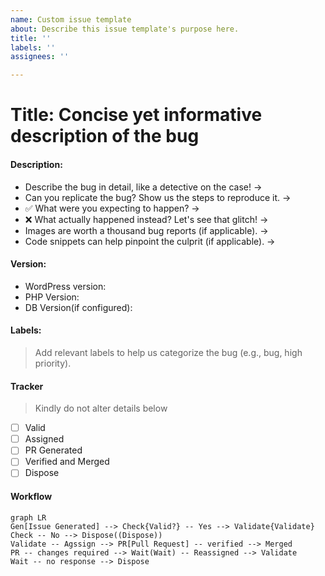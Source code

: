 ```yaml
---
name: Custom issue template
about: Describe this issue template's purpose here.
title: ''
labels: ''
assignees: ''

---
```


# Title:  Concise yet informative description of the bug

#### Description:

   - Describe the bug in detail, like a detective on the case!
   ->
   - Can you replicate the bug? Show us the steps to reproduce it.
   ->
   - ✅ What were you expecting to happen?
   ->
   - ❌ What actually happened instead? Let's see that glitch!
   ->
   - Images are worth a thousand bug reports (if applicable).
   ->
   - Code snippets can help pinpoint the culprit (if applicable).
   ->

#### Version:

- WordPress version: 
- PHP Version:
- DB Version(if configured): 

#### Labels:

   >Add relevant labels to help us categorize the bug (e.g., bug, high priority).

#### Tracker
> Kindly do not alter details below
- [ ] Valid
- [ ] Assigned
- [ ] PR Generated
- [ ] Verified and Merged
- [ ] Dispose

#### Workflow
```mermaid
graph LR
Gen[Issue Generated] --> Check{Valid?} -- Yes --> Validate{Validate}
Check -- No --> Dispose((Dispose))
Validate -- Agssign --> PR[Pull Request] -- verified --> Merged
PR -- changes required --> Wait(Wait) -- Reassigned --> Validate
Wait -- no response --> Dispose
```
